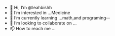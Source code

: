 - 👋 Hi, I’m @leahbishh
- 👀 I’m interested in ...Medicine
- 🌱 I’m currently learning ...math,and programing--
- 💞️ I’m looking to collaborate on ...
- 📫 How to reach me ...

<!---
leahbishh/leahbishh is a ✨ special ✨ repository because its `README.md` (this file) appears on your GitHub profile.
You can click the Preview link to take a look at your changes.
--->

